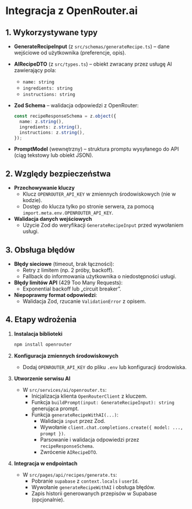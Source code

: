 # Integracja z OpenRouter.ai

## 1. Wykorzystywane typy

- **GenerateRecipeInput** (z `src/schemas/generateRecipe.ts`) – dane wejściowe od użytkownika (preferencje, opis).
- **AIRecipeDTO** (z `src/types.ts`) – obiekt zwracany przez usługę AI zawierający pola:
  - `name: string`
  - `ingredients: string`
  - `instructions: string`
- **Zod Schema** – walidacja odpowiedzi z OpenRouter:

  ```typescript
  const recipeResponseSchema = z.object({
    name: z.string(),
    ingredients: z.string(),
    instructions: z.string(),
  });
  ```

- **PromptModel** (wewnętrzny) – struktura promptu wysyłanego do API (ciąg tekstowy lub obiekt JSON).

## 2. Względy bezpieczeństwa

- **Przechowywanie kluczy**
  - Klucz `OPENROUTER_API_KEY` w zmiennych środowiskowych (nie w kodzie).
  - Dostęp do klucza tylko po stronie serwera, za pomocą `import.meta.env.OPENROUTER_API_KEY`.
- **Walidacja danych wejściowych**
  - Użycie Zod do weryfikacji `GenerateRecipeInput` przed wywołaniem usługi.

## 3. Obsługa błędów

- **Błędy sieciowe** (timeout, brak łączności):
  - Retry z limitem (np. 2 próby, backoff).
  - Fallback do informowania użytkownika o niedostępności usługi.
- **Błędy limitów API** (429 Too Many Requests):
  - Exponential backoff lub „circuit breaker”.
- **Niepoprawny format odpowiedzi**:
  - Walidacja Zod, rzucanie `ValidationError` z opisem.

## 4. Etapy wdrożenia

1. **Instalacja biblioteki**

   ```bash
   npm install openrouter
   ```

2. **Konfiguracja zmiennych środowiskowych**
   - Dodaj `OPENROUTER_API_KEY` do pliku `.env` lub konfiguracji środowiska.
3. **Utworzenie serwisu AI**
   - W `src/services/ai/openrouter.ts`:
     - Inicjalizacja klienta `OpenRouterClient` z kluczem.
     - Funkcja `buildPrompt(input: GenerateRecipeInput): string` generująca prompt.
     - Funkcja `generateRecipeWithAI(...)`:
       - Walidacja `input` przez Zod.
       - Wywołanie `client.chat.completions.create({ model: ..., prompt })`.
       - Parsowanie i walidacja odpowiedzi przez `recipeResponseSchema`.
       - Zwrócenie `AIRecipeDTO`.
4. **Integracja w endpointach**
   - W `src/pages/api/recipes/generate.ts`:
     - Pobranie `supabase` z `context.locals` i `userId`.
     - Wywołanie `generateRecipeWithAI` i obsługa błędów.
     - Zapis historii generowanych przepisów w Supabase (opcjonalnie).
